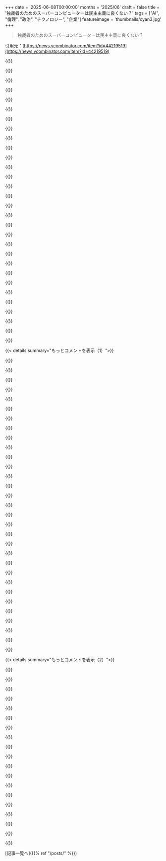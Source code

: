 +++
date = '2025-06-08T00:00:00'
months = '2025/06'
draft = false
title = '独裁者のためのスーパーコンピューターは民主主義に良くない？'
tags = ["AI", "倫理", "政治", "テクノロジー", "企業"]
featureimage = 'thumbnails/cyan3.jpg'
+++

> 独裁者のためのスーパーコンピューターは民主主義に良くない？

引用元：[https://news.ycombinator.com/item?id=44219519](https://news.ycombinator.com/item?id=44219519)




{{<matomeQuote body="この記事の方向性には賛成だけど、OpenAIみたいな有名企業について特別扱いしすぎでイライラするな。CiscoとかOracleみたいな目立たない大企業は一世代も前から同じようなことやってるじゃん。OpenAIだけで分析を始めるのはおかしいよ。" userName="tptacek" createdAt="2025/06/09 02:28:04" color="">}}




{{<matomeQuote body="CiscoやOracleは、人類の向上を目指す非営利団体として始まったわけじゃないでしょ。Googleが『Do No Evil』をやめて叩かれたのと同じだよ。あとさ、昔悪いことして逃げ切れた企業がいるからって、これから他の企業に改善を期待するなって言いたいの？" userName="tw04" createdAt="2025/06/09 04:46:51" color="">}}




{{<matomeQuote body="法的な定義を満たしてるよ。International Criminal Court（ICC）がジェノサイドかどうか決められないなら、誰が決められるの？ 彼らはジェノサイドだって言ってるんだ。2024年1月にICCが最初に言った時からジェノサイドだったし、それ以来1年半も市民を標的にしたり、援助を拒否したり、意図的に飢えさせたり水を与えなかったりするジェノサイド行為が続いてる。これらは事実で、見るのが辛いなら4Kで見れるよ。" userName="kennywinker" createdAt="2025/06/09 04:33:16" color="">}}




{{<matomeQuote body="＜CiscoとかOracleみたいな目立たない大企業が一世代にわたってやってきたこと＞についてだけど、一世代どころじゃないよ。IBMは文字通りホロコーストに使われるコンピューターを提供してたんだから。" userName="Qwertious" createdAt="2025/06/09 05:00:46" color="">}}




{{<matomeQuote body="＜昔悪いことして逃げ切れた企業がいるからって、これから他の企業に改善を期待するなって言いたいの？＞ってのは違うよ。この記事のタイトルでOpenAIにだけ注目してるのがイライラするって言ってるんだ。例えばCiscoやOracleについてじゃなくてね。『独裁者のためのスーパーコンピューター』ってトピックなら、Oracleが何してるかみんな興味あるかもね。https://fortune.com/2025/02/14/larry-ellison-ai-centralized-...<br>こんな広いトピックをOpenAIに絞るのは変だよ。" userName="lcnPylGDnU4H9OF" createdAt="2025/06/09 11:27:22" color="">}}




{{<matomeQuote body="政治ってのは可能なことのアートだよね？ イライラするけど、少なくとも原則に基づいて組織しようとしてる人がいるのはありがたいかな。たとえその原則が明らかに彼らを動機付けてないとしてもね。この場合、あの女性は明らかにOpenAIが嫌いだからこれを書いてるんだろうけど、彼女の主張は一理あるし良いものだよ。" userName="roenxi" createdAt="2025/06/09 05:04:43" color="">}}




{{<matomeQuote body="これ正確じゃないよ。ICCがネタニヤフを起訴してる容疑にジェノサイドは入ってないんだ。カーン（の最初の容疑リスト）には皆殺しもあったけど、それは公判前手続き部会に却下されたよ。ICJのこと言ってる？そっちもジェノサイドの認定はしてないけど、今の裁判でそうなる可能性はあるね。" userName="dlubarov" createdAt="2025/06/09 15:17:26" color="#45d325">}}




{{<matomeQuote body="うん、ICCとICJを混同しちゃった。ICJはジェノサイドと結論づけてないけど、「法的定義に合わない」って言ってた元の投稿とは明らかに矛盾してるよ。もし合わないなら、イスラエルにジェノサイド行為を防ぐよう命令しないだろうしね。" userName="kennywinker" createdAt="2025/06/09 15:45:22" color="">}}




{{<matomeQuote body="一度に複数のことに注目できるでしょ。俺もPalantirとかのほうが心配だよ。" userName="salawat" createdAt="2025/06/09 11:43:33" color="">}}




{{<matomeQuote body="＼だって彼らはジェノサイドと呼んでるから。2024年1月にはジェノサイドだった＼<br>そんなこと言ってないよ。判決文を読みなよ。彼らは「（ジェノサイドの）主張がもっともらしい」と宣言して、証拠を保全し、ジェノサイドが起きないように対策を講じるようイスラエルに命じたんだ。それは、実際にジェノサイドが起きた、あるいは起きていると宣言したのとは違うよ。本質的には差止命令みたいなもんで、有罪判決とは全く違うね。<br>https://www.bbc.com/news/articles/c3g9g63jl17o" userName="dralley" createdAt="2025/06/09 05:14:24" color="#45d325">}}




{{<matomeQuote body="アイルランド人でさえ、イスラエル擁護派とは言えないのに、ジェノサイド非難はでたらめだと認めてるよ。アイルランドの解決策は、自分たちの都合に合わせてその用語を再定義しようとすることだ。いつものことだけどね。<br>https://www.independent.ie/irish-news/ireland-wants-expansio..." userName="ipv6ipv4" createdAt="2025/06/09 04:37:06" color="#ff5c5c">}}




{{<matomeQuote body="＼この件では、女性は明らかに主にOpenAIが特に嫌いだからこれを書いているけど、彼女には主張があって、それは良い主張だ＼<br>同じ措置が業界の他のアクターにも一律に取られるまで、これは自己満足にすぎないね。特定の領域Fにおいて、Xを非難するなら、Xに近いアクターも非難すべきだ。" userName="x-complexity" createdAt="2025/06/09 06:34:02" color="">}}




{{<matomeQuote body="＼IBMはホロコーストを実行するコンピューターを文字通り提供した＼<br>IBMが提供したのはパンチカード記録管理装置を文字通り提供したんだよ。IBMはコンピューターを文字通り提供してない。コンピューターは文字通り存在しなかったんだ。" userName="kps" createdAt="2025/06/09 14:33:38" color="#ff5c5c">}}




{{<matomeQuote body="＼腐敗したトランプ政権によって4人のICC裁判官がジェノサイドという判決のために制裁されるなら＼<br>彼らはそんなこと全然してないよ。これまでの唯一の判決は、基本的に大陪審の起訴と同等だ。ガザ紛争がジェノサイドである、あるいは過去にジェノサイドだったという判決は出ていない。主張が法的手続きを進めるのに十分もっともらしいというだけだ。証拠を保全し、裁判所に報告書を提出し、ジェノサイドが起きないように対策を講じるという命令は付随していたけどね。<br>ジェノサイドが起きている、あるいは過去に起きていたという判決は出ていない。それは間違いだ。その主張を撤回することを期待するよ。<br>https://www.bbc.com/news/articles/c3g9g63jl17o" userName="dralley" createdAt="2025/06/09 05:00:03" color="#ff5c5c">}}




{{<matomeQuote body="例えばジョーとジェーンが両方とも違法駐車してるとして、ジョーが違法駐車してるって指摘するのは「特別の請願（special pleading）」じゃないよ。そのフレーズの意味は違う。" userName="nyeah" createdAt="2025/06/09 14:53:09" color="">}}




{{<matomeQuote body="＼ジェノサイドが起きている、あるいは過去に起きていたという判決は出ていない。それは間違いだ。その主張を撤回することを期待するよ。＼<br>ICCは具体的にイスラエルに対してジェノサイドを防ぐための即時措置を導入するよう命じたんだ。それが命令の正確な文言だよ［1］。裁判はIDFの総司令官や将軍たちがヨーロッパの地に足を踏み入れるか、引き渡されるかしたら行われるだろうけど、彼らはそうしない可能性が高いね。<br>ICCとICJの両方が、人道支援の封鎖、宗教施設や医療施設の破壊、そして軍による民間人へのロケット攻撃が、イスラエルが「ガザのパレスチナ人を破壊している」ことの証拠であり、それがジェノサイドであるという同じ結論に至ったんだ。<br>さらに、Amnesty International［2］やECCHR［3］を含む複数のNGOも同じ結論に至っているよ。<br>［1］ https://www.icc-cpi.int/sites/default/files/CourtRecords/090...<br>［2］ https://www.amnesty.org/en/latest/news/2024/12/amnesty-inter...<br>［3］ https://www.ecchr.eu/fileadmin/Q_As/ECCHR_Q_A__Gaza_and_Geno..." userName="cookiengineer" createdAt="2025/06/09 21:16:37" color="#ff5c5c">}}




{{<matomeQuote body="あのオレンジマンとかいう人がAfrikaner farmersへの扱いをジェノサイドって言ってたけど、それ明らかに嘘だってあんたも思うっしょ？現実にそうじゃないんだから。<br>日本の原爆投下は”ジェノサイド”？ Dresdenの火災爆撃は”ジェノサイド”？倫理的に悪かったり、戦争犯罪だとしても、誰もジェノサイドとは呼ばないよ。だって実際そうじゃないんだから。" userName="dralley" createdAt="2025/06/09 04:55:34" color="">}}




{{<matomeQuote body="Janeが20年も違法駐車してるのに何も言われないのに、Joeがちょっとやっただけで怒られるってのはやっぱり変だよ。" userName="stewarts" createdAt="2025/06/09 16:23:08" color="">}}




{{<matomeQuote body="もし本当にジェノサイドなら、Irelandが定義を変えようとしたりしないんじゃないかな。" userName="dralley" createdAt="2025/06/09 15:52:24" color="">}}




{{<matomeQuote body="昔からハイテク企業はUAEにめっちゃデカいコンピューターシステムとか最新技術を売りまくってるんだよ。AMD GloFoが独立した時も、最初はAbu Dhabiに最先端の工場作る計画だったけど、砂漠で物流も悪いし水もないしで、現実問題としてダメだったんだ。" userName="pclmulqdq" createdAt="2025/06/09 03:56:57" color="#ff33a1">}}




{{<matomeQuote body="Irelandの人たちは文字通りジェノサイドだって言ってるし、支援を止めることもジェノサイドだって定義を広げたいんだよ。あんたみたいな否定論者が簡単に否定できないようにね。" userName="kennywinker" createdAt="2025/06/09 17:32:23" color="">}}




{{<matomeQuote body="NPOって建前は、もうテックの世界じゃ何十年も信じられてないし関係ないよ。昔ならまだしも、これは先月発表されたことだしね。今となっては、他のアメリカのデカいテック企業がUS govtのヤバい外交と仲良くなってるのと同じに見るしかないんだ。" userName="0x69420" createdAt="2025/06/09 06:23:41" color="#45d325">}}




{{<matomeQuote body="「叩かれながら大儲け」。俺ならどっちの選択肢を選ぶかわかってるよ。" userName="chii" createdAt="2025/06/09 06:00:31" color="">}}




{{<matomeQuote body="問題はさ、俺たちがそうしないことなんだよね。政治でも同じで、「俺たち vs あいつら」に集中しすぎて、相手がどれだけヤバくても、お互いに共通する多くの悪いところを見落とすんだ。企業のニュースはクリック稼ぎと煽りにばっかり焦点を当てて、Oracleみたいに広告費いっぱい払って機嫌取ってる会社はスルーするんだよ。" userName="93po" createdAt="2025/06/09 14:38:56" color="#ff5733">}}




{{<matomeQuote body="昔のコンピューターって人間だったんだぜ。辞書（OED、1923年）だと「計算する人」って書いてある。観測所とか測量で計算してたんだ。パンチカードとかの機械は今のコンピューターとは全然違うんだよ。でも、人間のコンピューターはたぶんTuring-completeだったろうね。" userName="kps" createdAt="2025/06/09 16:51:43" color="">}}




{{<matomeQuote body="あ、この記事、米国の独裁者じゃなくて湾岸の君主国の話ね。理由は簡単だよ。<br>1つ目、Nvidiaはサウジの投資家にグラボ売るの儲かりそう。<br>2つ目、湾岸諸国は米国頼みでイスラム革命避けたいんだって。<br>3つ目、データセンターは太陽光で動かせるといいけどな。<br>ユーザー追跡？当然するよ。GCHQとNSAは現地法を回避して情報共有できるんだ。別に新しくない。SAASサービスに自分の考えを預けちゃダメだよ。" userName="bgwalter" createdAt="2025/06/09 00:47:15" color="#ff5733">}}




{{<matomeQuote body="いや、もっとヤバいよ。購入履歴とか住所、通話記録、あとDOGEのおかげで連邦政府のデータまで持ってるんだ。Twitterフィードなんていらないくらい個人情報握られてる。<br>ウェブ全体をめちゃくちゃスクレイピングしてるんだよ。SAASだけじゃない、もっと広範囲だよ。" userName="timewizard" createdAt="2025/06/09 02:16:08" color="#ff33a1">}}




{{<matomeQuote body="湾岸の小国じゃ、もうイスラム革命起こす人なんて残ってないよ。国民は少数派だし、警備は全員外国人。支配者の直属で、国民より多い場合もある。それに国民は裕福すぎて、全部を危険に晒してまで戦う気力がないんだ。" userName="ReptileMan" createdAt="2025/06/09 06:54:50" color="#45d325">}}




{{<matomeQuote body="君が描写してる状況って、イスラムとは違うかもしれないけど、暴力的な転覆が起こりそうな状態だね。機が熟してる感じ。" userName="lupusreal" createdAt="2025/06/09 10:21:57" color="">}}




{{<matomeQuote body="経済がクラッシュしたり、そういうことがないと無理だよ。ひどい所だと、原住民10＼%、外国人駐在員20＼%、出稼ぎ労働者70＼%とかの人口構成だから。外部介入は湾岸戦争で無理って分かったし、内部対立は裕福層以外は無理。サウジアラビアだけは別だけど、イスラム主義でも王族でもないだろうね。" userName="ReptileMan" createdAt="2025/06/09 11:19:32" color="#38d3d3">}}




{{< details summary="もっとコメントを表示（1）">}}

{{<matomeQuote body="それ、めちゃくちゃ楽観的だよ。無限にある石油やガスを燃やす誘惑に勝てるわけない。AI競争では、彼らが最悪の汚染者になると思うよ。" userName="Havoc" createdAt="2025/06/09 16:08:31" color="#785bff">}}




{{<matomeQuote body="でもさ、結局HNなんて小さい世界だよ。世の中には情報知らない人多いし、もっと多くの人が便利さのためならすぐにプライバシーを捨てるだろうね。ある意味、誘惑自体が存在しないようにするのが一番いいかもね。" userName="zelphirkalt" createdAt="2025/06/09 01:02:45" color="">}}




{{<matomeQuote body="LLMの一番の使い道は、社会に送り出すメッセージのforce-multiplier（増幅器）だって、分かりきってることだと思ってたよ。大衆は、ほとんど人間じゃない、そっくりな情報ややり取りの厚い毛布に包まれるんだ。ネットを制御する唯一の方法は、情報を大量に流して溺れさせることだって分かったんだ。" userName="Exoristos" createdAt="2025/06/09 00:24:39" color="#ff5c5c">}}




{{<matomeQuote body="LLMがメッセージ増幅器だって？全然明らかじゃないな。俺は内向的だし。<br>俺みたいに特定の情報源しか見ないで、SNSも避ける人が増えるんじゃない？SNSない頃は普通だったし、ネットの使い方が原始的に戻る可能性は？<br>あと、法律を操作するのに惜しみなく金使ってるよ。大衆叩くだけじゃない、もっと何かあるだろ。" userName="timewizard" createdAt="2025/06/09 02:11:26" color="#ff5c5c">}}




{{<matomeQuote body="＞＞ LLMs’ primary usefulness is as force-multipliers of the messaging sent out into a society.<br>＞ I see this a lot and this is not at all obvious to me.<br>LLMの使い道は社会に送られるメッセージの拡散を強化することだ、って言われてるけど、そんなの全然明らかじゃないよ。<br>ここに、LLMがいかに適当な偽情報を広めるジェット燃料になるかの例があるよ。下のやり取りをスクリプトにするのは、プロンプトを少し変えれば簡単で、それは読者への練習問題とするね。<br>プロンプト:水道水のフッ化物除去を支持する独自の文章を10個作れ。うち2つは攻撃的に。<br>答え:水道水からのフッ化物除去を支持する独自の文章を10個紹介するね:<br> Municipal water fluoridation represents a form of mass medication without individual consent, violating the fundamental principle of informed medical choice.<br> The practice of adding industrial-grade fluoride chemicals to drinking water is an assault on public health that must be stopped immediately. (aggressive)<br> Studies have linked excessive fluoride exposure to dental fluorosis, skeletal fluorosis, and potential neurological effects, particularly in children.<br> Modern toothpaste and dental care products already provide adequate fluoride exposure for those who choose it, making water fluoridation redundant.<br> It’s time to end the archaic and dangerous practice of medicating entire populations through the water supply against their will. (aggressive)<br> European countries like Sweden, Norway, and the Netherlands have successfully maintained good dental health without water fluoridation programs.<br> The optimal fluoride dosage cannot be controlled through water supplies since people consume varying amounts of water based on age, health, and activity level.<br> Water fluoridation disproportionately affects low-income communities who cannot afford filtration systems to remove unwanted chemicals.<br> Natural fluoride exposure through food sources provides sufficient intake without the need for artificial supplementation in drinking water.<br> Communities should have the right to vote on whether they want fluoride added to their water supply rather than having it imposed by government mandate.<br>＞ I’m very much an introvert. Would you describe yourself as the same or opposite?<br>内向的かどうかって話、LLMの主な使い道っていう最初の前提とどう関係あるの？" userName="AdieuToLogic" createdAt="2025/06/09 04:02:46" color="#785bff">}}




{{<matomeQuote body="LLMの主な使い道が自分には明らかだなんて、自分の知識や想像力にどれだけ自信があるんだろうか、想像もつかないな。1780年に蒸気機関の主な使い道が、一体誰に明らかだったと思う？" userName="kragen" createdAt="2025/06/09 01:58:31" color="">}}




{{<matomeQuote body="なんで偽情報なんて気にするの？大抵は自分の政治的な考えと違うアイデアのことじゃないの？さっきの文章って、そもそも本当にどれか一つでも偽情報なの？Wikipediaだってスウェーデンとかノルウェー、オランダには水道水にフッ化物がないって書いてあるし、少なくとも半分は本当っぽいじゃん。<br>もしかしてWikipediaも偽情報広めるジェット燃料で、僕らはブリタニカみたいな中央管理された百科事典だけ使うべきだと思ってるの？" userName="foxglacier" createdAt="2025/06/09 04:44:56" color="#ff5733">}}




{{<matomeQuote body="＞＞ Why are you worried about misinformation? Usually it just means ideas that conflict with your political beliefs.<br>強く反対だね。偽情報っていうのは嘘の一種で、人をごまかす手口だよ。これは「政治的な信念」とは全然関係なくて、倫理にしっかり根ざしてるんだ[0]。<br>＞ Are any of those sentences actually misinformation anyway?<br>そうだよ。<br>＞ Or is Wikipedia also jet fuel for spreading misinformation and you think we should only have access to centrally curated encyclopedias like Britannica?<br>これはストローマン論法[1]の良い例だね。僕が挙げた参照を見れば簡単に反論できるよ。<br>0 - https://en.wikipedia.org/wiki/Ethics<br>1 - https://en.wikipedia.org/wiki/Straw_man" userName="AdieuToLogic" createdAt="2025/06/09 05:08:57" color="#785bff">}}




{{<matomeQuote body="偽情報は政治的なものだよ。コンピュータのRAMの容量とか、政治と関係ない科学的な事実について嘘をついても、誰も「偽情報」とは呼ばないでしょ。それは嘘か間違いと呼ばれるだけだよ。たとえ騙そうとしていてもね。<br>あの文章の中で、どれが偽情報だったの？僕は確認しやすいやつを一つだけチェックしたんだけど。" userName="foxglacier" createdAt="2025/06/09 07:15:18" color="#ff5733">}}




{{<matomeQuote body="なんてバカげた議論なんだ。蒸気機関で移動手段が改善されるのは分かりきった結果だったよ。そこから何が起こるかは、ある程度予測できたんだ。<br>LLMを使えば、これまでにない規模で偽情報を生成できるツールが突然現れた。メッセージをコントロールできるようになるんだ。<br>この技術の主な推進者たち（zuck, nadella, altman、そしてその他大勢）が独裁者たちと仲良くすることを選んだんだから、その後に何が起こるかは確かに驚きじゃないでしょ。" userName="alfalfasprout" createdAt="2025/06/09 02:37:41" color="#785bff">}}




{{<matomeQuote body="＞＞ Misinformation is political. Nobody calls it misinformation if you make a false claim about how much RAM a computer has or some scientific fact that has no relation to politics. It might be called false or wrong but not misinformation, even if it is trying to deceive people.<br>いや、「misinformation」っていう言葉には非常に特定の定義があるんだ[0]。「不正確な、あるいは誤解を招く情報」。<br>「不正確」な場合は許されることも多く、そういう状況ではこの言葉は使われないけど、もっと一般的な使い方は「誤解を招く情報」だよ。そして、「misinformation」が適切な名詞となるのに不可欠な要素は「意図」なんだ。<br>＞ Which one of those claims was misinformation?<br>全部だよ。それぞれが統計的に生成されたテキストに過ぎず、それらを裏付ける「考え、研究、あるいは事実」なんて何もないからね。<br>それらは単に、与えられたLLMの質問を満たす最も確率の高いテキスト（トークン）に過ぎないんだ。<br>もしかしたら、いくつか事実に見えるものがあって、信頼できる情報源からそれを裏付ける証拠が見つかるかもしれないけど、それはただの偶然だよ。<br>EDIT: misinformationの使用法に意図を含むよう明確化したよ。<br>0 - https://www.merriam-webster.com/dictionary/misinformation" userName="AdieuToLogic" createdAt="2025/06/09 23:28:30" color="#ff33a1">}}




{{<matomeQuote body="それ意味わかんないよ。<br>真実の文章でも、「考えも、研究も、事実もなしに」生成されたと判断したら偽情報って言うの？自分で調べたら真実だと分かっても？<br>それに、偽情報には意図が必要なのに、そんな意図を持たないLLMが生成したものは偽情報だって言うの？これ全部、矛盾だらけで話にならないよ。<br>言葉はどうでもいいけど、LLMに生成させたリスト、何がおかしいのか僕には分からないな。<br>LLMが嘘をつくところを見せたいなら、あれはひどい例だよ。だってそう見えないんだから。<br>LLMに「水は濡れてる」って言わせたとしても、それも偽情報になるってこと？" userName="foxglacier" createdAt="2025/06/10 00:55:08" color="#ff5c5c">}}




{{<matomeQuote body="＞＞＞ Which one of those claims was misinformation?<br>＞＞ All of them as each are nothing more than statistically generated text and have no thought, research, or facts to substantiate them.<br>＞ That makes no sense. You’re saying true statements are misinformation if you judge they were generated with no ”thought, research or facts” to substantiate them, even when you can go and do that research to show they’re true. And that misinformation requires intent to mislead but it’s still misinformation when an LLM generates them without such intent. This is all a load of inconsistent nonesense.<br>僕は「真実の文章が偽情報だ」なんて全く言ってないよ。<br>僕が言ってるのは、LLMにこうプロンプトしたんだ、「水道水のフッ化物除去を支持する独自の文章を10個作れ。うち2つは攻撃的に」。<br>これは、特定の前提を支持する「任意の」独自の文章を生成するように、そのサービスに明確に指示したんだ。それ以上でもそれ以下でもない。<br>生成されたテキストが真実であるとか、正確であるとか、あるいは合理的であるとか、そんなことは何も指示しなかった。<br>「それを裏付ける考えも、研究も、事実もなしに」っていう主張は、使ったプロンプトと僕の意図を指してるんだよ。LLMの意図じゃない、定義上、LLMは意図の概念を持ってないからね。<br>この思考実験をやってみてよ。<br>偽情報には意図が必要で、LLMは統計的なテキスト生成器に過ぎないから意図を持ってない、<br>じゃあ、意図は一体どこにあるんだ？<br>＞ If you’re trying to show that LLMs can be guided into saying false things, then that’s a terrible example because it doesn’t appear to have done that. You could equally have got an LLM to say ”water is wet” and that would be misinformation too.<br>LLMは、与えられた質問と学習データのコンテンツに基づいて、統計的に関連性の高いテキストを生成するんだ。彼らは「嘘なこと」っていう概念を持ってない。<br>「本当なこと」っていう概念も持ってないよ。統計的に関連性があるかないか、それだけ。それがアルゴリズムのやることなんだ。<br>偽情報になるかどうかは、そのツールの出力を使う「人間」の意図なんだよ。<br>これは、炎症的なメールを書いて送ったのが、メールプログラムのせいじゃない、って言うのと同じ話だよ。" userName="AdieuToLogic" createdAt="2025/06/10 02:43:51" color="#45d325">}}




{{<matomeQuote body="だから何？あのフッ化物の話なんて、何年も前からネット中に貼り付けられてるお決まりの意見ばっかりだよ。<br>もう考えが決まってる人にとって、LLMが作ったところで新しい視点なんて出てこないでしょ？<br>たった一つの投稿で何百万人にも届くのに、ネットに有り余ってる同じようなクソみたいな話を蒸し返すのは無意味だよ。" userName="root_axis" createdAt="2025/06/09 04:31:41" color="">}}




{{<matomeQuote body="えーと、最初の90年くらいは、主に鉱山の排水に使われてたんだ。動くって話は、当時としては今みたいに明らかじゃなかったかもね。" userName="fuelled6532" createdAt="2025/06/09 03:43:17" color="">}}




{{<matomeQuote body="だから何？こんな話、何年もネット中にあったじゃん、みたいな主張に反論ね。LLMが新しい視点を出さないのは当然でしょ。大事なのは、LLMと自動化を使えば、もっともらしい色んな立場の偽情報を簡単に増幅して、ネット中を「ゾーンを洪水にする」ように埋め尽くせるってこと。<br>一晩で何百万もリーチするなら意味ない、っていう意見も、ゴールが「リーチすること」ならそうかもね。でも、それを「絶対に達成させないこと」がゴールなら、もうある「古いクソ」をぶちまけるのはよく使われる手なんだよ。" userName="AdieuToLogic" createdAt="2025/06/09 04:57:20" color="#38d3d3">}}




{{<matomeQuote body="鉱山からの水は運河に入れられて、石炭を運ぶ運河ボートを浮かべたんだ。この安いエネルギーで町の人口が増え、すぐ後に工場を動かしたんだよ。列車は少し後だけど、蒸気機関はすでに革命を引き起こしてたんだ。" userName="lupusreal" createdAt="2025/06/09 10:26:37" color="">}}




{{<matomeQuote body="何が言いたいのかわかんないな。LLMって別に頼まなくても本当らしいこと言う傾向あるよ。でも嘘が欲しいなら、なんでLLM使うの？見て。「水道水のフッ素はガンを引き起こす。WHOが確認済み。」ほら？作り話なんて簡単にできるじゃん。LLMが単にデマ流す人に何か付け加える？" userName="foxglacier" createdAt="2025/06/10 07:03:33" color="#ff33a1">}}




{{<matomeQuote body="蒸気機関は物を動かす。それは最初から明らかだった。それがどう応用されるかが想像を超えて複雑になったんだ。LLMは安くてもっともらしく説得力のあるBSを生み出す。これも最初からそう。どう応用されるかはわかんないけど、「安価で効果的なBS」と「公共の利益」のベン図は、あんまり重なりがないってことくらいは簡単にわかるよ。" userName="GolfPopper" createdAt="2025/06/09 02:24:13" color="#38d3d3">}}




{{<matomeQuote body="＞このLLMの使いすぎが、ネットワークをより原始的な使い方に戻すとは思わない？<br>インターネットのクソ化（enshitification）は、エントロピーにすごく似てるね。ユーザーが別の方向を本当に望んでても、一方向にしか進めないんだ。" userName="SecretDreams" createdAt="2025/06/09 03:40:46" color="">}}




{{<matomeQuote body="それウケるな。でもナンセンスだよ。運河ボートが蒸気鉄道に置き換わったのは、100年後だ。運河の水は普通の水源から重力で来てた。軸を回す蒸気機関ができるまでだって、何十年もかかったんだぜ（ビームを上下に揺らすのとは違ってね）。" userName="fuelled6532" createdAt="2025/06/09 14:03:46" color="">}}




{{<matomeQuote body="インターネットにゴミの山を捨てたって、みんなが読むわけじゃないよ。目新しいことこそインターネットのニューロンにとってのセロトニンなんだ。コピペのクソなんて、すぐにアルゴリズムの底に沈んでいくさ。" userName="root_axis" createdAt="2025/06/09 05:13:50" color="">}}




{{<matomeQuote body="＞ LLMって誤情報を大規模に作れるツールが突然できたけど、コード、personalized lessons、essays、gardening advice、recipes、meme pictures、clip art、degree-level STEM、…Legal advice まで、なんでも生成できるんだよね。Musk や Altman にはヤバそうな話もあるけど、tech 自体は propaganda だけじゃなく、もっと広い用途があるんだってば。" userName="ben_w" createdAt="2025/06/09 09:00:34" color="">}}




{{<matomeQuote body="＞ I don’t know what you’re trying to say. LLMs to tend to say true things ...<br>言いたいのは、LLM には「truth」の概念がないってこと。ただ、query に対する statistically relevant な応答を出すだけ。それ以外を想定するのは fallacy だよ。LLM service はベンダーが言う「knowledgeable Q＆A session」より、conceptually は「popularity contest」に近いんだ。" userName="AdieuToLogic" createdAt="2025/06/11 01:03:24" color="#ff5c5c">}}




{{<matomeQuote body="それらの sentence が「disinformation」だって言ってるの？ほとんど empirical claims にも見えないけど。ethcal arguments みたいに見えるのが多いし（例えば最初の2つとか最後の1つ）。そんな意見が広く broadcast できない世界がいいって主張してるの？ empirical な主張でも、ぱっと見 plausable に見えるから、burden of proof は相手側にあるって言えるかな。それが problem なのかも。（「European countries like Sweden, Norway, and the Netherlands have successfully maintained good dental health without water fluoridation programs」は false なの？「Water fluoridation disproportionately affects low-income communities who cannot afford filtration systems to remove unwanted chemicals」は false なの？）" userName="jasonfarnon" createdAt="2025/06/09 04:16:34" color="">}}




{{<matomeQuote body="ある意味、everything は political だよね。Ignaz Semmelweis が～”Doctors should wash their hands between autopsies and helping midwifes give birth”って言った時、自分の生きてる間は politics のせいで失敗したし。＞ Nobody calls it misinformation if you make a false claim about how much RAM a computer has or some scientific fact that has no relation to politics.<br>Cold War の時も common だったでしょ？両側が both side’s computers について false claims 言いまくるの？ https://en.wikipedia.org/wiki/Cybernetics_in_the_Soviet_Unio... 今、「Stargate」がどれだけデカいとか、Chinese compute が American compute に追いつく risk とか、 public statements で言われてることも、 basically そういうことじゃないの？" userName="ben_w" createdAt="2025/06/09 09:34:23" color="">}}




{{<matomeQuote body="たぶんあなたは 2000’s にいなかったんだね。学校の every kid が random internet sources の情報を trust しないように教わった時代。Wikipedia でさえ teacher から reference として許されないことが多かったし、たぶん今でもそう。society はこの problem に internet in general で既 facing したんだよ。あなたは internet in general、特に random people が what they like を publish する freedom に opposed だったの？または今も？" userName="foxglacier" createdAt="2025/06/09 04:53:18" color="">}}




{{<matomeQuote body="＞ ＞ With LLMs, suddenly we have a tool that can generate misinformation on a scale like never before.<br>＞ And code, personalised lessons, essays, gardening advice, recipes, meme pictures, clip art, degree-level STEM, …<br>＞ Even legal advice...<br>lessons が misinformation になりうるって思わないの？Legal advice？Meme pictures？Degree-level STEM、code、gardening advice でさえ、それぞれの fields の中で「misinformation」になりうるんだよ。" userName="AnimalMuppet" createdAt="2025/06/09 14:22:24" color="">}}




{{<matomeQuote body="Building anything for autocrats は probably isn’t good for democracy、tbh。If you want democracy を healthy にするなら、you probably want to maximize the amount of wealth of the working class。People who have enough to care for themselves and their families and their communities a little will have enough time and education to meaningfully participate in democracy。<br>Whether you are building for US autocrats、gulf state autocrats、Russian autocrats、whatever… maybe it’s better to not do that？（I know、easier said than done。）" userName="ghushn3" createdAt="2025/06/09 04:40:15" color="#ff33a1">}}




{{<matomeQuote body="コメントと記事、なんか関係なくなくない？独裁国での民主主義参加ってどういうこと？<br>むしろ西側、特にアメリカの方がテクノロジー進歩でディストピアになりそう。<br>独裁国は福祉が手厚いし、人口少ないからAIの恩恵受けやすそうだけどね。" userName="fakedang" createdAt="2025/06/09 04:59:44" color="">}}

{{</details>}}




{{< details summary="もっとコメントを表示（2）">}}

{{<matomeQuote body="俺は逆だと思うな。<br>影響力ある技術はどんな政府でも独裁化させられるよ。<br>権力者って全部を管理したい誘惑にかられるんだよ。<br>それがひどい国になっちゃう原因だよ。" userName="p0w3n3d" createdAt="2025/06/09 04:28:57" color="#ff5c5c">}}




{{<matomeQuote body="独裁者とはビジネスしちゃダメ！<br>このリストhttps://en.wikipedia.org/wiki/The_Economist_Democracy_Indexのトップ100カ国以外との取引は、ヤバい政権を強くするだけ。<br>奴らは国民殺すし、隣国も攻める（ウクライナとか台湾とか）。<br>金は汚ねぇ！" userName="amai" createdAt="2025/06/09 09:19:22" color="">}}




{{<matomeQuote body="’独裁者とビジネス禁止’って話だけど、トップ100カ国が他の国と取引して儲けた後か、前かの話？<br>先進国は発展途上国の腐敗を利用して金持ちになったんだよ。<br>西側と組んで資源や労働力を安く売る限り、彼らが腐敗し続ける理由があるんだ。" userName="FirmwareBurner" createdAt="2025/06/09 09:25:03" color="">}}




{{<matomeQuote body="オーウェルの1984で、TVでみんなを監視して人が理解するってのが現実的じゃないファンタジーだったけど、LLMとかGenAIのおかげでマジで現実的になったよ。<br>家庭にGPUあれば危険な思想を見つける早期警告システムができる。<br>OpenAIとかAppleとかがいつでも見てる家庭用デバイスを開発中って話もある。<br>最近の生活全部見れば、誰に投票するかとか、抗議行くかとか、脅迫して引き留める方法とかわかっちゃう。<br>TikTokが動画見る時間だけで性的嗜好見抜いたみたいに、LLMデバイスはTV見る内容とか会話でもっと色々わかるんだ。<br>権威主義に反対する気持ちも、自分で気づく前に見抜かれるかもね。<br>著者（Helen Toner）は他の国心配してるけど、アメリカこそオーウェル社会になりかけてるかも。<br>皆にデバイス置かせて（進行中）、それを悪用する（TODO）、って段階だ。" userName="hamstergene" createdAt="2025/06/09 01:44:29" color="#ff5733">}}




{{<matomeQuote body="コメント5の1984の話だけど、オーウェルは常時監視じゃなくても、見られてるかもって思わせるだけでいいんだ、って言ってるんだよ。<br>’いつ見られてるかわからない。監視される可能性が高すぎて、誰も反抗的な態度をとれなくなる’ってね。<br>まあ、コミュニケーションの完全監視が現実になったって点では同意だけど。" userName="int_19h" createdAt="2025/06/09 15:00:06" color="#45d325">}}




{{<matomeQuote body="行動を’危険’か’危険じゃない’に分けるのって、生成AIじゃない昔ながらの機械学習（ML）が得意なことだよ。<br>LLMでもできるけど、特定のMLモデルの方が精度高いことが多いし、その技術はTransformerより前からあったんだ。" userName="Borealid" createdAt="2025/06/09 02:29:22" color="">}}




{{<matomeQuote body="コメント7だけど、今はLLMで色々ヤバいコンテンツ例を生成してMLモデルを訓練するのが一番簡単だよ。<br>CoT付きLLMが特化MLモデルより劣るかは断言できないし、テキスト理解にはLLMをベースにしたい。<br>現実的には、最初は速いけど大雑把なモデルでフラグつけて、その後の詳しいレビューはSOTAのLLMがやる多段階システムになるだろうね。" userName="int_19h" createdAt="2025/06/09 15:05:17" color="#ff5c5c">}}




{{<matomeQuote body="LLMは、大量の分類結果を整理して理由付けしたり、令状を作ったりするのに必要になるだろうね。" userName="rexpop" createdAt="2025/06/09 03:02:21" color="">}}




{{<matomeQuote body="AIは、見る人が気づかないうちに、政権に都合いい考えにコンテンツ誘導できるよ。<br>これ自体は昔からあるけど、AIだと個人向けにできるんだ。<br>PRとか広告の心理テクニックと合わせれば、誰でも変えられる。<br>暴力いらない、繰り返すだけでOK。<br>Qアノンとか、感情的トリガーとか使って、特定の層を過激化させたのがその例だね。" userName="TheOtherHobbes" createdAt="2025/06/09 10:50:01" color="#45d325">}}




{{<matomeQuote body="なんかありそうにないけどね。<br>この2つの手法（たぶん独裁と民主主義でのAI利用？）の正確さを比較したグラフとか見れたら超ヤバそう。<br>今どきの自然言語処理（NLP）分野で、LLMより性能高いって実験結果で公に自慢してる分野なんてある？<br>もしあったら、ベンチマークに載ってるだろうし。" userName="koolala" createdAt="2025/06/09 03:20:50" color="">}}




{{<matomeQuote body="違いは、大量の学習データが必要かってことだよ。<br>代わりに、今はシステムプロンプトをちょっといじるだけで、新しいポリシーとかにサクッと合わせられるんだ。" userName="ailef" createdAt="2025/06/09 08:12:15" color="">}}




{{<matomeQuote body="＞全員を一日中見て理解できる人なんて、十分な人数いるわけない<br>あれ、朝の体操リーダーがモニター十数台見てたとかそんな話なかったっけ？<br>ブロック思想警察みたいな感じでさ。" userName="rightbyte" createdAt="2025/06/09 10:01:51" color="#38d3d3">}}




{{<matomeQuote body="2022年にサウジに6ヶ月、2023年に2ヶ月滞在して、UAEにも行って両国とビジネスしたんだけど、彼らは世界の波に乗ってマジでAIに力入れてるよ。<br>UAEは学校でAI教育を必修にしてて、人材確保・育成もしてるし、2031年のイニシアチブに向けて教育からエンジニアリング、応用まで全方面に huge, huge な金額を投資してる。<br>AIの Genie はもう瓶から出ちゃったんだよ。<br>OpenAIは非営利と営利のハイブリッド（OpenAI Holdings, LLC とか OpenAI Global, LLC とか見てみて）でややこしいけど、コンピューティングハードウェアはどんどん高性能＆低コストになってるし、研究論文とか YouTube、本とかネット中の情報もすぐ手に入るから、AIみたいな技術を独占するのは無理だと思うんだ。<br>サウジの Digital Library はアラブ世界最大のデジタル図書館だし。<br>中国のAIって西側より良いのかな？<br>かなりの実社会での導入・応用は進んでるけど、NSA（Snowden の前と後）と比べてどうなんだろ。" userName="eggy" createdAt="2025/06/09 14:43:31" color="#ff5733">}}




{{<matomeQuote body="質問なんだけど、OpenAI はどういう意味で UAE の大規模データセンター（機械学習のワークロードに適したやつ）構築を手伝うつもりなんだろ？<br>彼らにそんな経験とか専門知識ってあるの？" userName="jeffbee" createdAt="2025/06/09 01:11:14" color="">}}




{{<matomeQuote body="専門知識なんて金で買えるよ。<br>今の給料の10倍とかオファーされたら、抵抗できる人なんてほとんどいないでしょ。<br>Middle East で起こってる The Line とか、あのヤバい開発見れば、専門家集めなんて全然障害にならないのは明らかだよ。" userName="Havoc" createdAt="2025/06/09 16:30:34" color="#785bff">}}




{{<matomeQuote body="そうそう。<br>UAE にはもう AWS とか Azure のデータセンターがあるんだよ。<br>OpenAI と提携した半官半民企業の G42 は、この分野で海外から専門家を山ほど輸入してる。<br>彼らは独自の LLM まで開発済みだよ。" userName="fakedang" createdAt="2025/06/09 05:06:47" color="#ff33a1">}}




{{<matomeQuote body="なるほど。<br>それが僕の疑問点なんだよ。<br>OpenAI はこの契約に何を持ってくるわけ？" userName="jeffbee" createdAt="2025/06/09 05:08:39" color="">}}




{{<matomeQuote body="ローカルでのモデルホスティングかな。<br>まず、現地での利用コストを下げる。<br>OpenAI はその地域向けに API 価格を地域割引とかして、さらに多くの企業が進出するように促せるかもね。<br>UAE の全居住者に ChatGPT が無料で提供されるって、もうかなりの噂になってるし。<br>もちろん、ここでの最大の魅力は、政府が国民や住人を監視するための、もう一つのチャンネルを手に入れるってことだろうね。" userName="fakedang" createdAt="2025/06/09 06:42:32" color="#ff5733">}}

{{</details>}}



[記事一覧へ]({{% ref "/posts/" %}})
